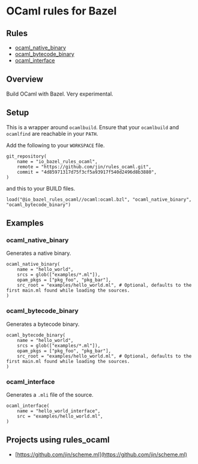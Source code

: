 # OCaml rules for Bazel

## Rules

* [ocaml_native_binary](#ocaml_native_binary)
* [ocaml_bytecode_binary](#ocaml_bytecode_binary)
* [ocaml_interface](#ocaml_interface)

## Overview

Build OCaml with Bazel. Very experimental.

## Setup

This is a wrapper around `ocamlbuild`. Ensure that your `ocamlbuild` and `ocamlfind` are reachable in your `PATH`.

Add the following to your `WORKSPACE` file.

```bzl
git_repository(
    name = "io_bazel_rules_ocaml",
    remote = "https://github.com/jin/rules_ocaml.git",
    commit = "4d85971317d75f3cf5a93917f540d2496d8b3880",
)
```

and this to your BUILD files.

```bzl
load("@io_bazel_rules_ocaml//ocaml:ocaml.bzl", "ocaml_native_binary", "ocaml_bytecode_binary")
```

## Examples

### ocaml_native_binary

Generates a native binary.

```bzl
ocaml_native_binary(
    name = "hello_world",
    srcs = glob(["examples/*.ml"]),
    opam_pkgs = ["pkg_foo", "pkg_bar"],
    src_root = "examples/hello_world.ml", # Optional, defaults to the first main.ml found while loading the sources.
)
```

### ocaml_bytecode_binary

Generates a bytecode binary.

```bzl
ocaml_bytecode_binary(
    name = "hello_world",
    srcs = glob(["examples/*.ml"]),
    opam_pkgs = ["pkg_foo", "pkg_bar"],
    src_root = "examples/hello_world.ml", # Optional, defaults to the first main.ml found while loading the sources.
)
```

### ocaml_interface

Generates a `.mli` file of the source.

```bzl
ocaml_interface(
    name = "hello_world_interface",
    src = "examples/hello_world.ml",
)
```

## Projects using rules_ocaml

- [https://github.com/jin/scheme.ml](https://github.com/jin/scheme.ml)
